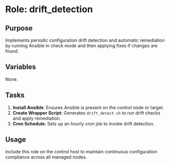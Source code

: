 # Role: drift_detection

## Purpose
Implements periodic configuration drift detection and automatic remediation by running Ansible in check mode and then applying fixes if changes are found.

## Variables
None.

## Tasks
1. **Install Ansible**: Ensures Ansible is present on the control node or target.
2. **Create Wrapper Script**: Generates `drift_detect.sh` to run drift checks and apply remediation.
3. **Cron Schedule**: Sets up an hourly cron job to invoke drift detection.

## Usage
Include this role on the control host to maintain continuous configuration compliance across all managed nodes.
